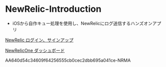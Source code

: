 # NewRelic-Introduction
- iOSから自作キュー処理を使用し、NewRelicにログ送信するハンズオンアプリ

[NewRelic ログイン、サインアップ](https://newrelic.com/jp)

[NewRelicOne 
ダッシュボード](https://one.newrelic.com/nr1-core?account=3509998&duration=1800000&filters=%28domain%20%3D%20%27MOBILE%27%20AND%20type%20%3D%20%27APPLICATION%27%29&state=8550d500-68bc-a31e-065a-806538b458ef)

AA640d54c34609f64256555cb0cec2dbb695a041ce-NRMA

